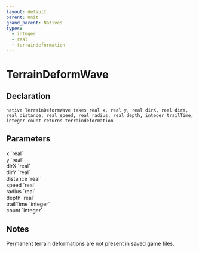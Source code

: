 ```yaml
---
layout: default
parent: Unit
grand_parent: Natives
types:
  - integer
  - real
  - terraindeformation
---
```


# TerrainDeformWave

## Declaration

```
native TerrainDeformWave takes real x, real y, real dirX, real dirY, real distance, real speed, real radius, real depth, integer trailTime, integer count returns terraindeformation
```

## Parameters
<dl>
  <dt>x `real`</dt>
  <dd></dd>

  <dt>y `real`</dt>
  <dd></dd>

  <dt>dirX `real`</dt>
  <dd></dd>

  <dt>dirY `real`</dt>
  <dd></dd>

  <dt>distance `real`</dt>
  <dd></dd>

  <dt>speed `real`</dt>
  <dd></dd>

  <dt>radius `real`</dt>
  <dd></dd>

  <dt>depth `real`</dt>
  <dd></dd>

  <dt>trailTime `integer`</dt>
  <dd></dd>

  <dt>count `integer`</dt>
  <dd></dd>
</dl>

## Notes 
Permanent terrain deformations are not present in saved game files.